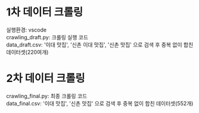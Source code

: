 # 1차 데이터 크롤링

실행환경: vscode   
crawling_draft.py: 크롤링 실행 코드   
data_draft.csv: '이대 맛집', '신촌 이대 맛집', '신촌 맛집' 으로 검색 후 중복 없이 합친 데이터셋(220여개)   
# 2차 데이터 크롤링
crawling_final.py: 최종 크롤링 코드   
data_final.csv: '이대 맛집', '신촌 맛집' 으로 검색 후 중복 없이 합친 데이터셋(552개)
